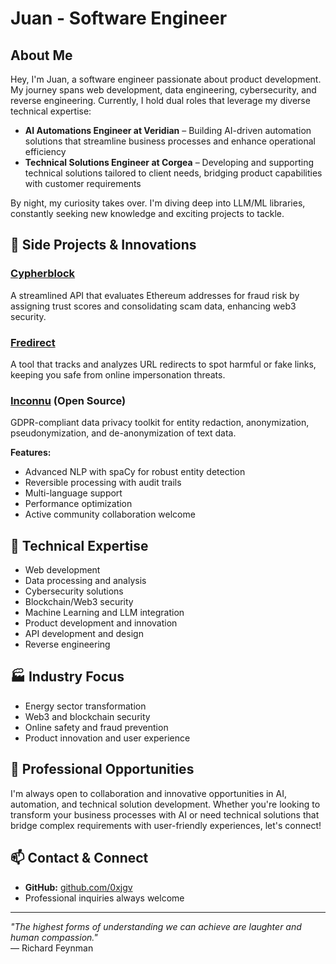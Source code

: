 # Juan - Software Engineer

## About Me
Hey, I'm Juan, a software engineer passionate about product development. My journey spans web development, data engineering, cybersecurity, and reverse engineering. Currently, I hold dual roles that leverage my diverse technical expertise:

- **AI Automations Engineer at Veridian** – Building AI-driven automation solutions that streamline business processes and enhance operational efficiency
- **Technical Solutions Engineer at Corgea** – Developing and supporting technical solutions tailored to client needs, bridging product capabilities with customer requirements

By night, my curiosity takes over. I'm diving deep into LLM/ML libraries, constantly seeking new knowledge and exciting projects to tackle.

## 🚀 Side Projects & Innovations

### [Cypherblock](https://cypherblock.xyz/)
A streamlined API that evaluates Ethereum addresses for fraud risk by assigning trust scores and consolidating scam data, enhancing web3 security.

### [Fredirect](https://fredirect.vercel.app/)
A tool that tracks and analyzes URL redirects to spot harmful or fake links, keeping you safe from online impersonation threats.

### [Inconnu](https://github.com/0xjgv/inconnu/) (Open Source)
GDPR-compliant data privacy toolkit for entity redaction, anonymization, pseudonymization, and de-anonymization of text data.

**Features:**
- Advanced NLP with spaCy for robust entity detection
- Reversible processing with audit trails
- Multi-language support
- Performance optimization
- Active community collaboration welcome

## 💼 Technical Expertise
- Web development
- Data processing and analysis
- Cybersecurity solutions
- Blockchain/Web3 security
- Machine Learning and LLM integration
- Product development and innovation
- API development and design
- Reverse engineering

## 🏭 Industry Focus
- Energy sector transformation
- Web3 and blockchain security
- Online safety and fraud prevention
- Product innovation and user experience

## 🤝 Professional Opportunities
I'm always open to collaboration and innovative opportunities in AI, automation, and technical solution development. Whether you're looking to transform your business processes with AI or need technical solutions that bridge complex requirements with user-friendly experiences, let's connect!

## 📫 Contact & Connect
- **GitHub:** [github.com/0xjgv](https://github.com/0xjgv/)
- Professional inquiries always welcome

---

*"The highest forms of understanding we can achieve are laughter and human compassion."*  
— Richard Feynman
